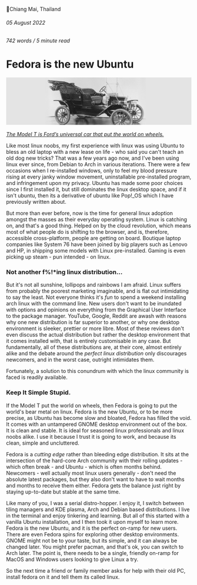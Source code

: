 📍Chiang Mai, Thailand

###### 05 August 2022

###### 742 words / 5 minute read

# Fedora is the new Ubuntu

![The Model T](/static/fedora_001.jpeg)

_[The Model T is Ford’s universal car that put the world on wheels.](https://corporate.ford.com/articles/history/the-model-t.html)_

Like most linux noobs, my first experience with linux was using Ubuntu to bless an old laptop with a new lease on life - who said you can't teach an old dog new tricks? That was a few years ago now, and I've been using linux ever since, from Debian to Arch in various iterations. There were a few occasions when I re-installed windows, only to feel my blood pressure rising at every janky window movement, uninstallable pre-installed program, and infringement upon my privacy. Ubuntu has made some poor choices since I first installed it, but still dominates the linux desktop space, and if it isn't ubuntu, then its a derivative of ubuntu like Pop!\_OS which I have previously written about.

But more than ever before, now is the time for general linux adoption amongst the masses as their everyday operating system. Linux is catching on, and that's a good thing. Helped on by the cloud revolution, which means most of what people do is shifting to the browser, and is, therefore, accessible cross-platform, people are getting on board. Boutique laptop companies like System 76 have been joined by big players such as Lenovo and HP, in shipping some models with Linux pre-installed. Gaming is even picking up steam - pun intended - on linux.

### Not another f%!\*ing linux distribution...

But it's not all sunshine, lollipops and rainbows I am afraid. Linux suffers from probably the poorest marketing imaginable, and is flat out intimidating to say the least. Not everyone thinks it's _fun_ to spend a weekend installing arch linux with the command line. New users don't want to be inundated with options and opinions on everything from the Graphical User Interface to the package manager. YouTube, Google, Reddit are awash with reasons why one new distribution is far superior to another, or why one desktop environment is sleeker, prettier or more libre. Most of these reviews don't even discuss the actual distribution but rather the desktop environment that it comes installed with, that is entirely customisable in any case. But fundamentally, all of these distributions are, at their core, almost entirely alike and the debate around the _perfect linux distribution_ only discourages newcomers, and in the worst case, outright intimidates them.

Fortunately, a solution to this conundrum with which the linux community is faced is readily available.

### Keep It Simple Stupid.

If the Model T put the world on wheels, then Fedora is going to put the world's bear metal on linux. Fedora is the new Ubuntu, or to be more precise, as Ubuntu has become slow and bloated, Fedora has filled the void. It comes with an untampered GNOME desktop environment out of the box. It is clean and stable. It is ideal for seasoned linux professionals and linux noobs alike. I use it because I trust it is going to work, and because its clean, simple and uncluttered.

Fedora is a _cutting edge_ rather than bleeding edge distribution. It sits at the intersection of the hard-core Arch community with their rolling updates - which often break - and Ubuntu - which is often months behind. Newcomers - well actually most linux users generally - don't need the absolute latest packages, but they also don't want to have to wait months and months to receive them either. Fedora gets the balance just right by staying up-to-date but stable at the same time.

Like many of you, I was a serial distro-hopper. I enjoy it, I switch between tiling managers and KDE plasma, Arch and Debian based distributions. I live in the terminal and enjoy tinkering and learning. But all of this started with a vanilla Ubuntu installation, and I then took it upon myself to learn more. Fedora is the new Ubuntu, and it is the perfect on-ramp for new users. There are even Fedora spins for exploring other desktop environments. GNOME might not be to your taste, but its simple, and it can always be changed later. You might prefer pacman, and that's ok, you can switch to Arch later. The point is, there needs to be a single, friendly on-ramp for MacOS and Windows users looking to give Linux a try.

So the next time a friend or family member asks for help with their old PC, install fedora on it and tell them its called linux.
